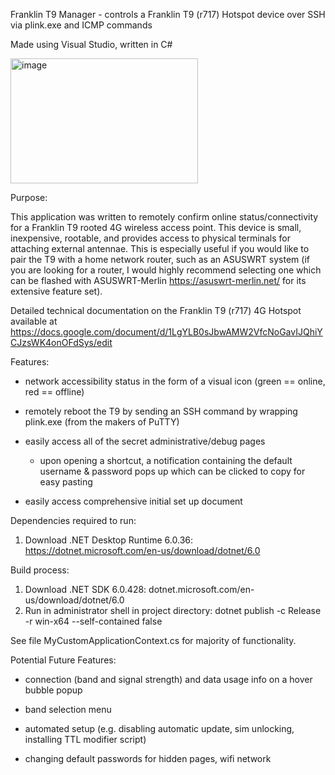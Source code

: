 Franklin T9 Manager - controls a Franklin T9 (r717) Hotspot device over SSH via plink.exe and ICMP commands

Made using Visual Studio, written in C#

<img width="300" height="200" alt="image" src="https://github.com/user-attachments/assets/eb9cc602-9c6c-4ba5-a0c0-4ede45db8604" />

Purpose:

This application was written to remotely confirm online status/connectivity for a Franklin T9 rooted 4G wireless access point. This device is small, inexpensive, rootable, and provides access to physical terminals for attaching external antennae. This is especially useful if you would like to pair the T9 with a home network router, such as an ASUSWRT system (if you are looking for a router, I would highly recommend selecting one which can be flashed with ASUSWRT-Merlin https://asuswrt-merlin.net/ for its extensive feature set).

Detailed technical documentation on the Franklin T9 (r717) 4G Hotspot available at https://docs.google.com/document/d/1LgYLB0sJbwAMW2VfcNoGavIJQhiYCJzsWK4onOFdSys/edit

Features:

- network accessibility status in the form of a visual icon (green == online, red == offline)

- remotely reboot the T9 by sending an SSH command by wrapping plink.exe (from the makers of PuTTY)

- easily access all of the secret administrative/debug pages
   - upon opening a shortcut, a notification containing the default username & password pops up which can be clicked to copy for easy pasting

- easily access comprehensive initial set up document

Dependencies required to run:
1) Download .NET Desktop Runtime 6.0.36: https://dotnet.microsoft.com/en-us/download/dotnet/6.0

Build process:
1) Download .NET SDK 6.0.428: dotnet.microsoft.com/en-us/download/dotnet/6.0
2) Run in administrator shell in project directory: dotnet publish -c Release -r win-x64 --self-contained false

See file MyCustomApplicationContext.cs for majority of functionality.

Potential Future Features:

- connection (band and signal strength) and data usage info on a hover bubble popup

- band selection menu

- automated setup (e.g. disabling automatic update, sim unlocking, installing TTL modifier script)

- changing default passwords for hidden pages, wifi network

